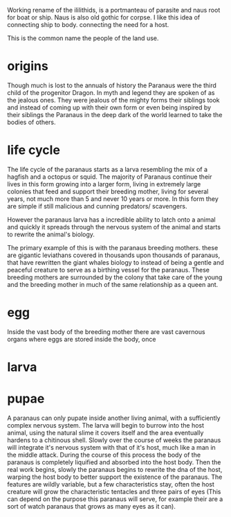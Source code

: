 Working rename of the ililithids, is a portmanteau of parasite and naus root for boat or ship. Naus is also old gothic for corpse. I like this idea of connecting ship to body. connecting the need for a host. 

This is the common name the people of the land use.

# origins
Though much is lost to the annuals of history the Paranaus were the third child of the progenitor Dragon. In myth and legend they are spoken of as the jealous ones. They were jealous of the mighty forms their siblings took and instead of coming up with their own form or even being inspired by their siblings the Paranaus in the deep dark of the world learned to take the bodies of others. 
# life cycle
The life cycle of the paranaus starts as a larva resembling the mix of a hagfish and a octopus or squid. The majority of Paranaus continue their lives in this form growing into a larger form, living in extremely large colonies that feed and support their breeding mother, living for several years, not much more than 5 and never 10 years or more. In this form they are simple if still malicious and cunning predators/ scavengers. 

However the paranaus larva has a incredible ability to latch onto a animal and quickly it spreads through the nervous system of the animal and starts to rewrite the animal's biology.

The primary example of this is with the paranaus breeding mothers. these are gigantic leviathans covered in thousands upon thousands of paranaus, that have rewritten the giant whales biology to instead of being a gentle and peaceful creature to serve as a birthing vessel for the paranaus. These breeding mothers are surrounded by the colony that take care of the young and the breeding mother in much of the same relationship as a queen ant. 
# egg
Inside the vast body of the breeding mother there are vast cavernous organs where eggs are stored inside the body, once 
# larva
# pupae
A paranaus can only pupate inside another living animal, with a sufficiently complex nervous system. The larva will begin to burrow into the host animal, using the natural slime it covers itself and the area eventually hardens to a chitinous shell. Slowly over the course of weeks the paranaus will integrate it's nervous system with that of it's host, much like a man in the middle attack. During the course of this process the body of the paranaus is completely liquified and absorbed into the host body. Then the real work begins, slowly the paranaus begins to rewrite the dna of the host, warping the host body to better support the existence of the paranaus. The features are wildly variable, but a few characteristics stay, often the host creature will grow the characteristic tentacles and three pairs of eyes (This can depend on the purpose this paranaus will serve, for example their are a sort of watch paranaus that grows as many eyes as it can).


